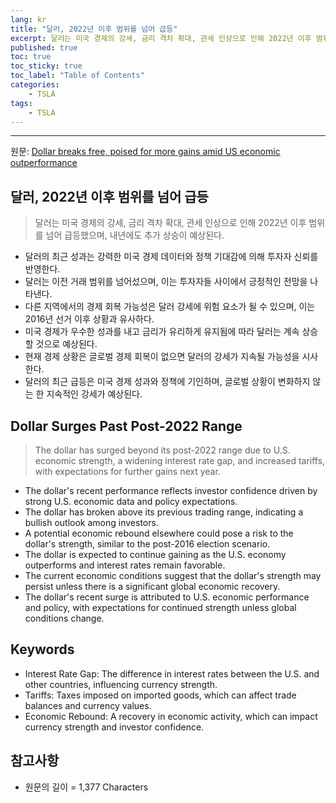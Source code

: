 ```yaml
---
lang: kr
title: "달러, 2022년 이후 범위를 넘어 급등"
excerpt: 달러는 미국 경제의 강세, 금리 격차 확대, 관세 인상으로 인해 2022년 이후 범위를 넘어 급등했으며, 내년에도 추가 상승이 예상된다.
published: true
toc: true
toc_sticky: true
toc_label: "Table of Contents"
categories:
    - TSLA
tags:
    - TSLA
---
```


---

  원문: [Dollar breaks free, poised for more gains amid US economic outperformance](https://www.investing.com/news/forex-news/dollar-breaks-free-poised-for-more-gains-amid-us-economic-outperformance-3787492)

## 달러, 2022년 이후 범위를 넘어 급등

> 달러는 미국 경제의 강세, 금리 격차 확대, 관세 인상으로 인해 2022년 이후 범위를 넘어 급등했으며, 내년에도 추가 상승이 예상된다.


- 달러의 최근 성과는 강력한 미국 경제 데이터와 정책 기대감에 의해 투자자 신뢰를 반영한다.
- 달러는 이전 거래 범위를 넘어섰으며, 이는 투자자들 사이에서 긍정적인 전망을 나타낸다.
- 다른 지역에서의 경제 회복 가능성은 달러 강세에 위험 요소가 될 수 있으며, 이는 2016년 선거 이후 상황과 유사하다.
- 미국 경제가 우수한 성과를 내고 금리가 유리하게 유지됨에 따라 달러는 계속 상승할 것으로 예상된다.
- 현재 경제 상황은 글로벌 경제 회복이 없으면 달러의 강세가 지속될 가능성을 시사한다.
- 달러의 최근 급등은 미국 경제 성과와 정책에 기인하며, 글로벌 상황이 변화하지 않는 한 지속적인 강세가 예상된다.

## Dollar Surges Past Post-2022 Range

> The dollar has surged beyond its post-2022 range due to U.S. economic strength, a widening interest rate gap, and increased tariffs, with expectations for further gains next year.


- The dollar's recent performance reflects investor confidence driven by strong U.S. economic data and policy expectations.
- The dollar has broken above its previous trading range, indicating a bullish outlook among investors.
- A potential economic rebound elsewhere could pose a risk to the dollar's strength, similar to the post-2016 election scenario.
- The dollar is expected to continue gaining as the U.S. economy outperforms and interest rates remain favorable.
- The current economic conditions suggest that the dollar's strength may persist unless there is a significant global economic recovery.
- The dollar's recent surge is attributed to U.S. economic performance and policy, with expectations for continued strength unless global conditions change.

## Keywords

- Interest Rate Gap: The difference in interest rates between the U.S. and other countries, influencing currency strength.
- Tariffs: Taxes imposed on imported goods, which can affect trade balances and currency values.
- Economic Rebound: A recovery in economic activity, which can impact currency strength and investor confidence.

## 참고사항

- 원문의 길이 = 1,377 Characters

